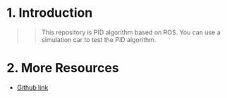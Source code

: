 # 1. Introduction
>>This repository is PID algorithm based on ROS. You can use a simulation car to test the PID algorithm.

# 2. More Resources
- [Github link](https://github.com/lh9171338/Outline)
